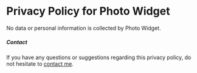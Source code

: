 # Privacy Policy for Photo Widget

No data or personal information is collected by Photo Widget.

##### Contact

If you have any questions or suggestions regarding this privacy policy, do not hesitate to [contact me](https://sindresorhus.com/contact).
